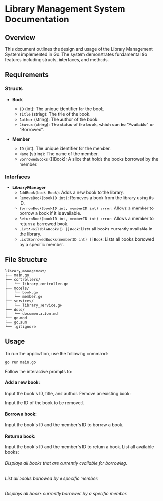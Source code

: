 # Library Management System Documentation

## Overview

This document outlines the design and usage of the Library Management System implemented in Go. The system demonstrates fundamental Go features including structs, interfaces, and methods.

## Requirements

### Structs

- **Book**
  - `ID` (int): The unique identifier for the book.
  - `Title` (string): The title of the book.
  - `Author` (string): The author of the book.
  - `Status` (string): The status of the book, which can be "Available" or "Borrowed".

- **Member**
  - `ID` (int): The unique identifier for the member.
  - `Name` (string): The name of the member.
  - `BorrowedBooks` ([]Book): A slice that holds the books borrowed by the member.

### Interfaces

- **LibraryManager**
  - `AddBook(book Book)`: Adds a new book to the library.
  - `RemoveBook(bookID int)`: Removes a book from the library using its ID.
  - `BorrowBook(bookID int, memberID int) error`: Allows a member to borrow a book if it is available.
  - `ReturnBook(bookID int, memberID int) error`: Allows a member to return a borrowed book.
  - `ListAvailableBooks() []Book`: Lists all books currently available in the library.
  - `ListBorrowedBooks(memberID int) []Book`: Lists all books borrowed by a specific member.

## File Structure

```plaintext
library_management/
├── main.go
├── controllers/
│   └── library_controller.go
├── models/
│   └── book.go
│   └── member.go
├── services/
│   └── library_service.go
├── docs/
│   └── documentation.md
└── go.mod
└── go.sum
└── .gitignore
```


## Usage

To run the application, use the following command:

```
go run main.go
```
Follow the interactive prompts to:

#### Add a new book:

Input the book's ID, title, and author.
Remove an existing book:

Input the ID of the book to be removed.

#### Borrow a book:

Input the book's ID and the member's ID to borrow a book.


#### Return a book:

Input the book's ID and the member's ID to return a book.
List all available books:

###### Displays all books that are currently available for borrowing.
###### List all books borrowed by a specific member:

###### Displays all books currently borrowed by a specific member.